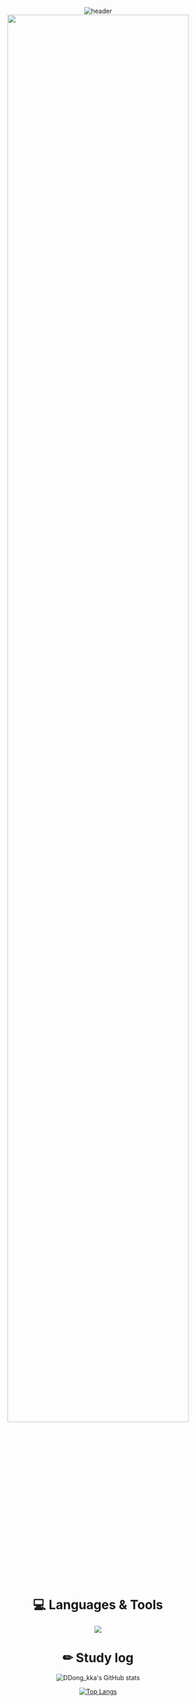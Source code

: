 <div align=center> 

 ![header](https://capsule-render.vercel.app/api?type=Waving&height=180&text=DDong_kka's%20Github-nl-&fontSize=40&fontColor=EAEAEA&fontAlignY=30&color=0:64b3f4,100:c2e59c&desc=Welcome!&descAlign=58&descAlignY=50)
<img src="https://github.com/dohun1109/dohun1109/assets/108252423/4ff6a21b-493f-4a6a-bb7a-16d4c55e1b77" width="90%" style="max-width: 100%;">
<br>
<div align=center><h1>💻 Languages & Tools </h1></div>

<p align="center">
  <a href="https://skillicons.dev">
    <img src="https://skillicons.dev/icons?i=java,spring,c,mysql,html,css,js,notion,git,github,eclipse,vscode&perline=4" />
  </a>
</p>




<div align=center><h1> ✏ Study log </h1></div>

![DDong_kka's GitHub stats](https://github-readme-stats.vercel.app/api?username=jjsh0208&theme=cobalt&icons=true&show_icons=true&title_color=a8edea)

[![Top Langs](https://github-readme-stats.vercel.app/api/top-langs/?username=jjsh0208)](https://github.com/anuraghazra/github-readme-stats)

</div>
